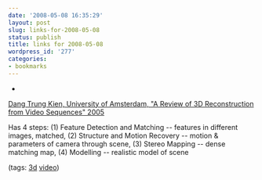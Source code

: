 ```yaml
---
date: '2008-05-08 16:35:29'
layout: post
slug: links-for-2008-05-08
status: publish
title: links for 2008-05-08
wordpress_id: '277'
categories:
- bookmarks
---
```



	
  * 
		

[Dang Trung Kien, University of Amsterdam, "A Review of 3D Reconstruction from Video Sequences" 2005](http://staff.science.uva.nl/~dang/pub/3DRec.pdf)


		

Has 4 steps: (1) Feature Detection and Matching -- features in different images, matched, (2) Structure and Motion Recovery -- motion & parameters of camera through scene, (3) Stereo Mapping -- dense matching map, (4) Modelling -- realistic model of scene


		

(tags: [3d](http://del.icio.us/eob/3d) [video](http://del.icio.us/eob/video))


	



